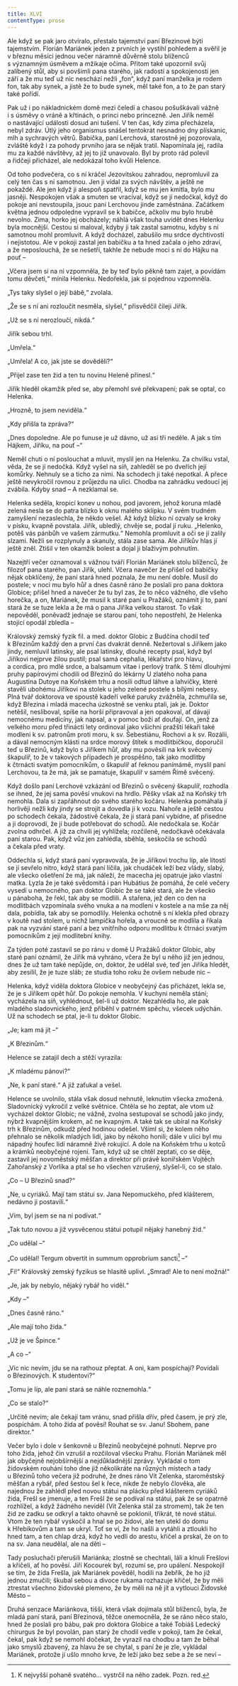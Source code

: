 ```yaml
---
title: XLVI
contentType: prose
---
```


<section>

Ale když se pak jaro otvíralo, přestalo tajemství paní Březinové býti tajemstvím. Florián Mariánek jeden z prvních je vystihl pohledem a svěřil je v březnu měsíci jednou večer náramně důvěrně stolu blíženců s významným úsměvem a mžikaje očima. Přitom také upozornil svůj zalíbený stůl, aby si povšimli pana starého, jak radostí a spokojeností jen září a že mu teď už nic neschází nežli „fon“, když paní manželka je rodem fon, tak aby synek, a jistě že to bude synek, měl také fon, a to že pan starý také pořídí.

Pak už i po nákladnickém domě mezi čeledí a chasou pošuškávali vážně i s úsměvy o vráně a křtinách, o princi nebo princezně. Jen Jiřík neměl o nastávající události dosud ani tušení. V ten čas, kdy zima přecházela, nebyl zdráv. Útlý jeho organismus snášel tentokrát nesnadno dny plískanic, mlh a sychravých větrů. Babička, paní Lerchová, starostně jej pozorovala, zvláště když i za pohody prvního jara se nějak tratil. Napomínala jej, radila mu za každé návštěvy, až jej to již unavovalo. Byl by proto rád polevil a řidčeji přicházel, ale nedokázal toho kvůli Helence.

Od toho podvečera, co s ní kráčel Jezovitskou zahradou, nepromluvil za celý ten čas s ní samotnou. Jen ji vídal za svých návštěv, a ještě ne pokaždé. Ale jen když ji alespoň spatřil, když se mu jen kmitla, bylo mu jasněji. Nespokojen však a smuten se vracíval, když se jí nedočkal, když do pokoje ani nevstoupila, jsouc paní Lerchovou jinde zaměstnána. Začátkem května jednou odpoledne vypravil se k babičce, ačkoliv mu bylo hrubě nevolno. Zima, horko jej obcházely; náhlá však touha uvidět dnes Helenku byla mocnější. Cestou si maloval, kdyby ji tak zastal samotnu, kdyby s ní samotnou mohl promluvit. A když docházel, zabušilo mu srdce dychtivostí i nejistotou. Ale v pokoji zastal jen babičku a ta hned začala o jeho zdraví, a že neposlouchá, že se nešetří, takhle že nebude moci s ní do Hájku na pouť –

„Včera jsem si na ni vzpomněla, že by teď bylo pěkně tam zajet, a povídám tomu děvčeti,“ mínila Helenku. Nedořekla, jak si pojednou vzpomněla.

„Tys taky slyšel o její bábě,“ zvolala.

„Že se s ní ani rozloučit nesměla, slyšel,“ přisvědčil čileji Jiřík.

„Už se s ní nerozloučí, nikdá.“

Jiřík sebou trhl.

„Umřela.“

„Umřela! A co, jak jste se dověděli?“

„Přijel zase ten žid a ten tu novinu Heleně přinesl.“

Jiřík hleděl okamžik před se, aby přemohl své překvapení; pak se optal, co Helenka.

„Hrozně, to jsem neviděla.“

„Kdy přišla ta zpráva?“

„Dnes dopoledne. Ale po funuse je už dávno, už asi tři neděle. A jak s tím Hájkem, Jiříku, na pouť –“

Neměl chuti o ní poslouchat a mluvit, myslil jen na Helenku. Za chvilku vstal, věda, že se jí nedočká. Když vyšel na síň, zahleděl se po dveřích její komůrky. Nehnuly se a ticho za nimi. Na schodech ji také nepotkal. A přece ještě nevykročil rovnou z průjezdu na ulici. Chodba na zahrádku vedoucí jej zvábila. Kdyby snad – A nezklamal se.

Helenka seděla, kropicí konev u nohou, pod javorem, jehož koruna mladě zelená nesla se do patra blízko k oknu malého sklípku. V svém trudném zamyšlení nezaslechla, že někdo vešel. Až když blízko ní ozvaly se kroky v písku, kvapně povstala. Jiřík, ubledlý, chvěje se, podal jí ruku. „Helenko, potěš vás pánbůh ve vašem zármutku.“ Nemohla promluvit a oči se jí zalily slzami. Nežli se rozplynuly a skanuly, stála zase sama. Ale Jiříkův hlas jí ještě zněl. Ztišil v ten okamžik bolest a dojal ji blaživým pohnutím.

Nazejtří večer oznamoval s vážnou tváří Florián Mariánek stolu blíženců, že filozof pana starého, pan Jiřík, ulehl. Včera navečer že přišel od babičky nějak obklíčený, že paní stará hned poznala, že mu není dobře. Musil do postele; v noci mu bylo hůř a dnes časně ráno že poslali pro pana doktora Globice; přišel hned a navečer že tu byl zas, že to něco vážného, dle všeho horečka, a on, Mariánek, že musil k staré paní u Pražáků, oznámit jí to, paní stará že se tuze lekla a že má o pana Jiříka velkou starost. To však nepověděl, poněvadž jednaje se starou paní, toho nepostřehl, že Helenka stojící opodál zbledla –

Královský zemský fyzik fil. a med. doktor Globic z Budčína chodil teď k Březinům každý den a první čas dvakrát denně. Nežertoval s Jiříkem jako jindy, nemluvil latinsky, ale psal latinsky, dlouhé recepty psal, když byl Jiříkovi nejprve žilou pustil; psal samá cephalia, lékařství pro hlavu, a cordica, pro mdlé srdce, a balsamum vitae i perlový traňk. S těmi dlouhými pruhy papírovými chodili od Březinů do lékárny U zlatého noha pana Augustina Dutoye na Koňském trhu a nosili odtud láhve a lahvičky, které stavěli ubohému Jiříkovi na stolek u jeho zelené postele s bílými nebesy. Plná tvář doktorova ve spoustě kadeří velké paruky zvážněla, zchmuřila se, když Březina i mladá macecha úzkostně se venku ptali, jak je. Doktor netěšil, nesliboval, spíše na horší připravoval a jen opakoval, ať dávají nemocnému medicíny, jak napsal, a v pomoc boží ať doufají. On, jenž za velkého moru před třinácti lety ordinoval jako všichni pražští lékaři také modlení k sv. patronům proti moru, k sv. Šebestiánu, Rochovi a k sv. Rozálii, a dával nemocným klásti na srdce morový štítek s modlitbičkou, doporučil teď u Březinů, když bylo s Jiříkem hůř, aby mu pověsili na krk svěcený škapulíř, to že v takových případech je prospěšno, tak jako modlitby k čtrnácti svatým pomocníkům, o škapulíř ať řeknou panímámě, myslil paní Lerchovou, ta že má, jak se pamatuje, škapulíř v samém Římě svěcený.

Když došlo paní Lerchové vzkázání od Březinů o svěcený ška­pulíř, rozhodla se ihned, že jej sama pověsí vnukovi na hrdlo. Pěšky však až na Koňský trh nemohla. Dala si zapřáhnout do svého starého kočáru. Helenka pomáhala jí horlivěji nežli kdy jindy se strojit a dovedla ji k vozu. Nahoře a ještě cestou po schodech čekala, žádostivě čekala, že ji stará paní vybídne, ať přisedne a ji doprovodí, že jí bude potřebovat do schodů. Ale nedočkala se. Kočár zvolna odhrčel. A již za chvíli jej vyhlížela; rozčileně, nedočkavě očekávala paní starou. Pak, když vůz jen zahlédla, sběhla, seskočila se schodů a čekala před vraty.

Oddechla si, když stará paní vypravovala, že je Jiříkovi trochu líp, ale lítostí se jí sevřelo nitro, když stará paní líčila, jak chudáček leží bez vlády, slabý, ale všecko ošetření že má, jak náleží, že macecha jej opatruje jako vlastní matka. Lyzla že je také svědomitá i pan Hubátius že pomáhá, že celé večery vysedí u nemocného, pan doktor Globic že se také stará, ale že všecko u pánaboha, že řekl, tak aby se modlili. A stařena, jež den co den na modlitbách vzpomínala svého vnuka a na modlení v kostele a na mše za něj dala, pobídla, tak aby se pomodlily. Helenka ochotně s ní klekla před obrazy v koutě nad stolem, u nichž lampička hořela, a vroucně se modlila a říkala pak na vyzvání staré paní a bez vnitřního odporu modlitbu k čtrnáci svatým pomocníkům z její modlitební knihy.

Za týden poté zastavil se po ránu v domě U Pražáků doktor Globic, aby staré paní oznámil, že Jiřík má vyhráno, včera že byl u něho již jen jednou, dnes že už tam také nepůjde, on, doktor, že udělal své, teď jen Jiříka hledět, aby zesílil, že je tuze sláb; ze studia toho roku že ovšem nebude nic –

Helenka, když viděla doktora Globice v neobyčejný čas přicházet, lekla se, že je s Jiříkem opět hůř. Do pokoje nemohla. V kuchyni neměla stání; vycházela na síň, vyhlédnout, šel-li už doktor. Nezahlédla ho, ale pak mladého sladovnického, jenž přiběhl v patrném spěchu, všecek udýchán. Už na schodech se ptal, je-li tu doktor Globic.

„Je; kam má jít –“

„K Březinům.“

Helence se zatajil dech a stěží vyrazila:

„K mladému pánovi?“

„Ne, k paní staré.“ A již zaťukal a vešel.

Helence se uvolnilo, stála však dosud nehnutě, leknutím všecka zmožená. Sladovnický vykročil z velké světnice. Chtěla se ho zeptat, ale vtom už vycházel doktor Globic; ne vážně, zvolna sestupoval se schodů jako jindy, nýbrž kvapnějším krokem, ač ne kvapným. A také tak se ubíral na Koňský trh k Březinům, odkudž před hodinou odešel. Všiml si, že kolem něho přehnalo se několik mladých lidí, jako by někoho honili; dále v ulici byl mu nápadný houfec lidí náramně živě rokující. A dole na Koňském trhu u kotců a krámků neobyčejné rojení. Tam, když už se chtěl zeptati, co se děje, zastavil jej novoměstský měšťan a direktor při právě konířském Vojtěch Zahořanský z Vorlíka a ptal se ho všechen vzrušený, slyšel-li, co se stalo.

„Co – U Březinů snad?“

„Ne, u cyriáků. Mají tam státui sv. Jana Nepomuckého, před klášterem, nedávno ji postavili.“

„Vím, byl jsem se na ni podívat.“

„Tak tuto novou a již vysvěcenou státui potupil nějaký hanebný žid.“

„Co udělal –“

„Co udělal! Tergum obvertit in summum opprobrium sancti[^51] –“

„Fi!“ Královský zemský fyzikus se hlasitě uplivl. „Smrad! Ale to není možná!“

„Je, jak by nebylo, nějaký rybář ho viděl.“

„Kdy –“

„Dnes časně ráno.“

„Ale mají toho žida.“

„Už je ve Špince.“

„A co –“

„Víc nic nevím, jdu se na rathouz přeptat. A oni, kam pospíchají? Povídali o Březinových. K studentovi?“

„Tomu je líp, ale paní stará se náhle roznemohla.“

„Co se stalo?“

„Určitě nevím; ale čekají tam vránu, snad přišla dřív, před časem, je prý zle, pospíchám. A toho žida ať pověsí! Rouhat se sv. Janu! Sbohem, pane direktor.“

Večer bylo i dole v šenkovně u Březinů neobyčejné pohnutí. Neprve pro toho žida, jehož čin vzrušil a rozčiloval všecku Prahu. Florián Mariánek měl jak obyčejně nejobšírnější a nejdůkladnější zprávy. Vykládal o tom židovském rouhání toho dne již několikráte na různých místech a tady u Březinů toho večera již podruhé, že dnes ráno Vít Zelenka, staroměstský měšťan a rybář, před šestou šel k řece, nikde že nebylo člověka, ale najednou že zahlédl před novou státui na plácku před klášterem cyriáků žida, Frešl se jmenuje, a ten Frešl že se podíval na státui, pak že se opatrně rozhlížel, a když žádného neviděl (Vít Zelenka stál za stromem), tak že ten žid ze zadku se odkryl a takto ohavně se poklonil, třikrát, té nové státui. Vtom že ten rybář vyskočil a hnal se po židovi, ale ten utekl do domu k Hřebíkovům a tam se ukryl. Toť se ví, že ho našli a vytáhli a ztloukli ho hned tam, a ten chlap drzá, když ho vedli do arestu, křičel a prskal, že on to na sv. Jana neudělal, ale na děti –

Tady posluchači přerušili Mariánka; zlostně se chechtali, láli a klnuli Frešlovi a křičeli, ať ho pověsí. Jiří Kocourek byl, rozumí se, pro upálení. Nespokojil se tím, že žida Frešla, jak Mariánek pověděl, hodili na žebřík, že ho již jednou zmučili; škubal sebou a divoce rukama rozhazuje křičel, že by měli ztrestat všechno židovské plemeno, že by měli na ně jít a vytlouci Židovské Město –

Druhá senzace Mariánkova, tišší, která však dojímala stůl blíženců, byla, že mladá paní stará, paní Březinová, těžce onemocněla, že se ráno něco stalo, hned že poslali pro bábu, pak pro doktora Globice a také Tobiáš Ledecký chirurgus že byl povolán, pan starý že chodil vedle v pokoji, tam že čekal, čekal, pak když se nemohl dočekat, že vyrazil na chodbu a tam že běhal jako smyslů zbavený, za hlavu že se chytal, s paní že je zle, vykládal Mariánek, protože jí ušlo mnoho krve, že leží jako bez sebe a že se neví –

[^51]: K nejvyšší pohaně svatého… vystrčil na něho zadek. Pozn. red.

</section>
